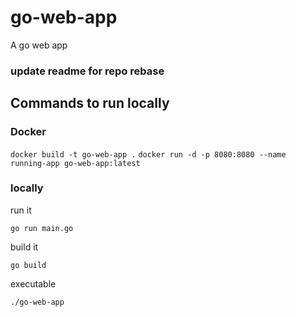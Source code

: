 # go-web-app
A go web app

### update readme for repo rebase

## Commands to run locally

### Docker

```docker build -t go-web-app .```
```docker run -d -p 8080:8080 --name running-app go-web-app:latest ```


### locally
run it

```go run main.go```

build it

```go build```

executable 

```./go-web-app```

